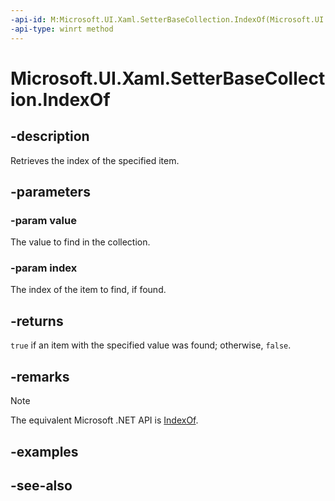 ```yaml
---
-api-id: M:Microsoft.UI.Xaml.SetterBaseCollection.IndexOf(Microsoft.UI.Xaml.SetterBase,System.UInt32@)
-api-type: winrt method
---
```


<!-- Method syntax
public bool IndexOf(Microsoft.UI.Xaml.SetterBase value, System.UInt32 index)
-->

# Microsoft.UI.Xaml.SetterBaseCollection.IndexOf

## -description

Retrieves the index of the specified item.

## -parameters

### -param value

The value to find in the collection.

### -param index

The index of the item to find, if found.

## -returns

`true` if an item with the specified value was found; otherwise, `false`.

## -remarks

> [!NOTE]
> The equivalent Microsoft .NET API is [IndexOf](/dotnet/api/system.collections.objectmodel.collection-1.indexof).

## -examples

## -see-also
